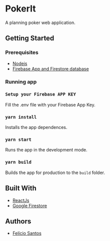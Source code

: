 # PokerIt

A planning poker web application.

## Getting Started

### Prerequisites

-   [Nodejs](https://nodejs.org/en/)
-   [Firebase App and Firestore database](https://console.firebase.google.com/)

### Running app

### `Setup your Firebase APP KEY`

Fill the .env file with your Firebase App Key.<br />

### `yarn install`

Installs the app dependences.<br />

### `yarn start`

Runs the app in the development mode.<br />

### `yarn build`

Builds the app for production to the `build` folder.<br />

## Built With

-   [ReactJs](https://reactjs.org/)
-   [Google Firestore](https://firebase.google.com/docs/firestore)

## Authors

-   [Felício Santos](https://github.com/feliciosan)
